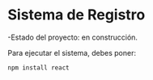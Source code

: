 <h1>Sistema de Registro</h1>

-Estado del proyecto: en construcción.

Para ejecutar el sistema, debes poner:

``` npm install react ```
